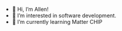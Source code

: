 - 👋 Hi, I’m Allen!
- 👀 I’m interested in software development.
- 🌱 I’m currently learning Matter CHIP

<!---
NewCodi/NewCodi is a ✨ special ✨ repository because its `README.md` (this file) appears on your GitHub profile.
You can click the Preview link to take a look at your changes.
--->
